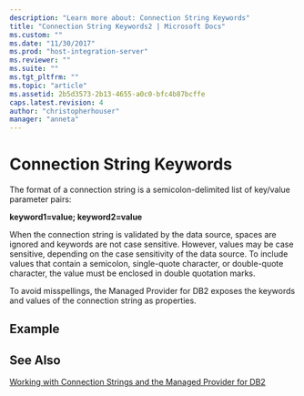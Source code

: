 ```yaml
---
description: "Learn more about: Connection String Keywords"
title: "Connection String Keywords2 | Microsoft Docs"
ms.custom: ""
ms.date: "11/30/2017"
ms.prod: "host-integration-server"
ms.reviewer: ""
ms.suite: ""
ms.tgt_pltfrm: ""
ms.topic: "article"
ms.assetid: 2b5d3573-2b13-4655-a0c0-bfc4b87bcffe
caps.latest.revision: 4
author: "christopherhouser"
manager: "anneta"
---
```

# Connection String Keywords
The format of a connection string is a semicolon-delimited list of key/value parameter pairs:  
  
 **keyword1=value; keyword2=value**  
  
 When the connection string is validated by the data source, spaces are ignored and keywords are not case sensitive. However, values may be case sensitive, depending on the case sensitivity of the data source. To include values that contain a semicolon, single-quote character, or double-quote character, the value must be enclosed in double quotation marks.  
  
 To avoid misspellings, the Managed Provider for DB2 exposes the keywords and values of the connection string as properties.  
  
## Example  
  
## See Also  
 [Working with Connection Strings and the Managed Provider for DB2](../core/working-with-connection-strings-and-the-managed-provider-for-db22.md)
